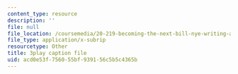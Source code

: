 ```yaml
---
content_type: resource
description: ''
file: null
file_location: /coursemedia/20-219-becoming-the-next-bill-nye-writing-and-hosting-the-educational-show-january-iap-2015/acd0e53f756055bf939156c5b5c4365b_iR6FUYCNi5A.vtt
file_type: application/x-subrip
resourcetype: Other
title: 3play caption file
uid: acd0e53f-7560-55bf-9391-56c5b5c4365b
---
```


